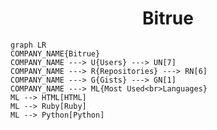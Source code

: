 <h1 align="center">Bitrue</h1>

```mermaid
graph LR
COMPANY_NAME{Bitrue}
COMPANY_NAME ---> U{Users} ---> UN[7]
COMPANY_NAME ---> R{Repositories} ---> RN[6]
COMPANY_NAME ---> G{Gists} ---> GN[1]
COMPANY_NAME ---> ML{Most Used<br>Languages}
ML --> HTML[HTML]
ML --> Ruby[Ruby]
ML --> Python[Python]
```
